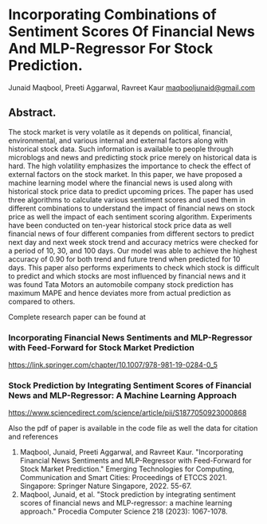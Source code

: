 # Incorporating Combinations of Sentiment Scores Of Financial News And MLP-Regressor For Stock Prediction. 
Junaid Maqbool, Preeti Aggarwal, Ravreet Kaur
maqbooljunaid@gmail.com
## Abstract. 
The stock market is very volatile as it depends on political, financial, environmental, and various internal and external factors along with historical stock data. Such information is available to people through microblogs and news and predicting stock price merely on historical data is hard. The high volatility emphasizes the importance to check the effect of external factors on the stock market. In this paper, we have proposed a machine learning model where the financial news is used along with historical stock price data to predict upcoming prices. The paper has used three algorithms to calculate various sentiment scores and used them in different combinations to understand the impact of financial news on stock price as well the impact of each sentiment scoring algorithm. Experiments have been conducted on ten-year historical stock price data as well financial news of four different companies from different sectors to predict next day and next week stock trend and accuracy metrics were checked for a period of 10, 30, and 100 days. Our model was able to achieve the highest accuracy of 0.90 for both trend and future trend when predicted for 10 days. This paper also performs experiments to check which stock is difficult to predict and which stocks are most influenced by financial news and it was found Tata Motors an automobile company stock prediction has maximum MAPE and hence deviates more from actual prediction as compared to others. 


Complete research paper can be found at 
### Incorporating Financial News Sentiments and MLP-Regressor with Feed-Forward for Stock Market Prediction
https://link.springer.com/chapter/10.1007/978-981-19-0284-0_5
### Stock Prediction by Integrating Sentiment Scores of Financial News and MLP-Regressor: A Machine Learning Approach
https://www.sciencedirect.com/science/article/pii/S1877050923000868

Also the pdf of paper is available in the code file as well the data 
for citation and references 

1. Maqbool, Junaid, Preeti Aggarwal, and Ravreet Kaur. "Incorporating Financial News Sentiments and MLP-Regressor with Feed-Forward for Stock Market Prediction." Emerging Technologies for Computing, Communication and Smart Cities: Proceedings of ETCCS 2021. Singapore: Springer Nature Singapore, 2022. 55-67.
2. Maqbool, Junaid, et al. "Stock prediction by integrating sentiment scores of financial news and MLP-regressor: a machine learning approach." Procedia Computer Science 218 (2023): 1067-1078.
   


